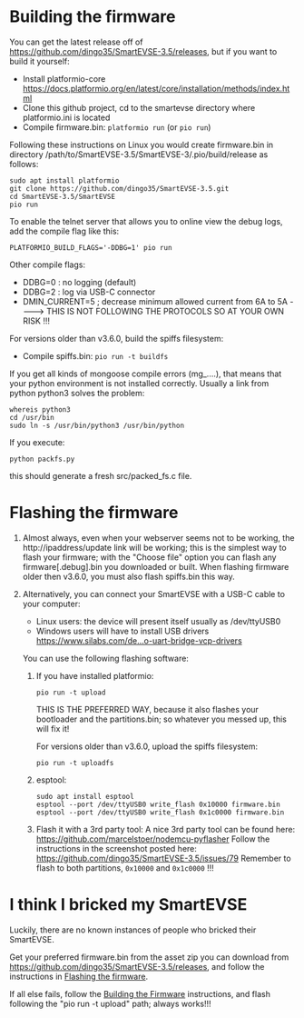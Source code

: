 # Building the firmware
You can get the latest release off of https://github.com/dingo35/SmartEVSE-3.5/releases, but if you want to build it yourself:
* Install platformio-core https://docs.platformio.org/en/latest/core/installation/methods/index.html
* Clone this github project, cd to the smartevse directory where platformio.ini is located
* Compile firmware.bin: `platformio run` (or `pio run`) <br>

Following these instructions on Linux you would create firmware.bin in directory /path/to/SmartEVSE-3.5/SmartEVSE-3/.pio/build/release as follows:
```
sudo apt install platformio
git clone https://github.com/dingo35/SmartEVSE-3.5.git
cd SmartEVSE-3.5/SmartEVSE
pio run
```

To enable the telnet server that allows you to online view the debug logs, add the compile flag like this:
```
PLATFORMIO_BUILD_FLAGS='-DDBG=1' pio run
```

Other compile flags:
* DDBG=0 : no logging (default)
* DDBG=2 : log via USB-C connector
* DMIN_CURRENT=5 ; decrease minimum allowed current from 6A to 5A ----> THIS IS NOT FOLLOWING THE PROTOCOLS SO AT YOUR OWN RISK !!!

For versions older than v3.6.0, build the spiffs filesystem:
* Compile spiffs.bin: `pio run -t buildfs`

If you get all kinds of mongoose compile errors (mg_....), that means that your python environment is not installed correctly.
Usually a link from python python3 solves the problem:
```
whereis python3
cd /usr/bin
sudo ln -s /usr/bin/python3 /usr/bin/python
```

If you execute:
```
python packfs.py
```
this should generate a fresh src/packed_fs.c file.


# Flashing the firmware
1. Almost always, even when your webserver seems not to be working, the http://ipaddress/update link will be working;
   this is the simplest way to flash your firmware; with the "Choose file" option you can flash any firmware[.debug].bin you downloaded or built.
   When flashing firmware older then v3.6.0, you must also flash spiffs.bin this way.
2. Alternatively, you can connect your SmartEVSE with a USB-C cable to your computer:
   * Linux users: the device will present itself usually as /dev/ttyUSB0
   * Windows users will have to install USB drivers https://www.silabs.com/de...o-uart-bridge-vcp-drivers

   You can use the following flashing software:

    1. If you have installed platformio:
       ```
       pio run -t upload
       ```

       THIS IS THE PREFERRED WAY, because it also flashes your bootloader and the partitions.bin; so whatever you messed up, this will fix it!

       For versions older than v3.6.0, upload the spiffs filesystem:

       ```
       pio run -t uploadfs
       ```
    2. esptool:
       ```
       sudo apt install esptool
       esptool --port /dev/ttyUSB0 write_flash 0x10000 firmware.bin
       esptool --port /dev/ttyUSB0 write_flash 0x1c0000 firmware.bin 
       ```
    3. Flash it with a 3rd party tool:
       A nice 3rd party tool can be found here: https://github.com/marcelstoer/nodemcu-pyflasher
       Follow the instructions in the screenshot posted here: https://github.com/dingo35/SmartEVSE-3.5/issues/79
       Remember to flash to both partitions, `0x10000` and `0x1c0000` !!!

# I think I bricked my SmartEVSE
Luckily, there are no known instances of people who bricked their SmartEVSE.

Get your preferred firmware.bin from the asset zip you can download from https://github.com/dingo35/SmartEVSE-3.5/releases, and follow the
instructions in [Flashing the firmware](#flashing-the-firmware).

If all else fails, follow the [Building the Firmware](#building-the-firmware) instructions, and flash following the "pio run -t upload" path; always works!!!
